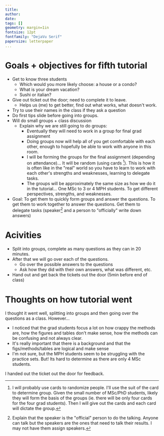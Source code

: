 ```yaml
---  
title:  
author:   
date:   
tags: []  
geometry: margin=1in  
fontsize: 12pt  
fontfamily: "DejaVu Serif"  
papersize: letterpaper  
...  
```


# Goals + objectives for fifth tutorial #
  
* Get to know three students
    * Which would you more likely choose: a house or a condo?
    * What is your dream vacation?
    * Sushi or italian?
* Give out ticket out the door; need to complete it to leave.
    * Helps us (me) to get better, find out what works, what doesn't
      work.
* Try to use their names in the class if they ask a question
* Do first tips slide before going into groups.
* Will do small groups + class discussion
    * Explain why we are still going to do groups:
        - Eventually they will need to work in a group for final grad assignment
        - Doing groups now will help all of you get comfortable with
          each other, enough to hopefully be able to work with anyone
          in this room.
        - I will be forming the groups for the final assignment
          (depending on attendance)... It will be random (using cards
          [^cards]).  This is how it is often like in the "real" world
          so you have to learn to work with each other's strengths and
          weaknesses, learning to delegate tasks.
        - The groups will be approximately the same size as how we do
          it in the tutorial... One MSc to 3 or 4 MPH students.  To
          get different perspectives, strengths, and weaknesses.
* Goal: To get them to quickly form groups and answer the questions.
  To get them to work together to answer the questions.  Get them to
  delegate tasks (speaker[^sp] and a person to "officially" write down
  answers)

[^cards]: I will probably use cards to randomize people.  I'll use the
    suit of the card to determine group.  Given the small number of
    MSc/PhD students, likely they will form the basis of the groups
    (ie. there will be only four cards for the four grad students).
    Then I will give out the cards and each card will dictate the
    group.

[^sp]: Explain that the speaker is the "official" person to do the
    talking. Anyone can talk but the speakers are the ones that need
    to talk their results.  I may not have them assign speakers. 

# Acivities #

* Split into groups, complete as many questions as they can in 20
  minutes.
* After that we will go over each of the questions.
    * Go over the possible answers to the questions
    * Ask how they did with their own answers, what was different,
      etc.
* Hand out and get back the tickets out the door (5min before end of class)

# Thoughts on how tutorial went #

I thought it went well, splitting into groups and then going over the
questions as a class.  However...

* I noticed that the grad students focus a lot on how crappy the
  methods are, how the figures and tables don't make sense, how the
  methods can be confusing and not always clear.
* It's really important that there is a background and that the
  figs/methods/tables are logical and make sense
* I'm not sure, but the MPH students seem to be struggling with the
  practice sets. But! Its hard to determine as there are only 4 MSc
  students.

I handed out the ticket out the door for feedback.
